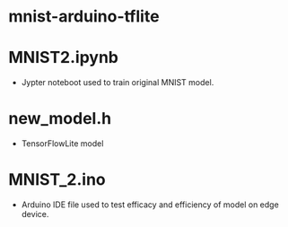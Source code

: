 # mnist-arduino-tflite
# MNIST2.ipynb
- Jypter noteboot used to train original MNIST model. 
# new_model.h
- TensorFlowLite model 
# MNIST_2.ino
- Arduino IDE file used to test efficacy and efficiency of model on edge device.
